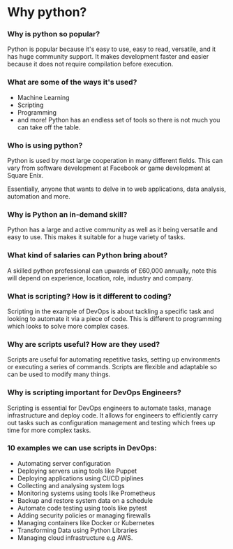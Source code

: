 # Why python?

### Why is python so popular?
Python is popular because it's easy to use, easy to read, versatile, and it has huge community support.
It makes development faster and easier because it does not require compilation before execution. 

### What are some of the ways it's used?
- Machine Learning
- Scripting
- Programming 
- and more!
Python has an endless set of tools so there is not much you can take off the table.

### Who is using python?
Python is used by most large cooperation in many different fields. 
This can vary from software development at Facebook or game development at Square Enix.

Essentially, anyone that wants to delve in to web applications, data analysis, automation and more. 

### Why is Python an in-demand skill?
Python has a large and active community as well as it being versatile and easy to use. This makes it suitable for a huge variety of tasks. 

### What kind of salaries can Python bring about?
A skilled python professional can upwards of £60,000 annually, note this will depend on experience, location, role, industry and company.

### What is scripting? How is it different to coding?
Scripting in the example of DevOps is about tackling a specific task and looking to automate it via a piece of code. 
This is different to programming which looks to solve more complex cases. 

### Why are scripts useful? How are they used?
Scripts are useful for automating repetitive tasks, setting up environments or executing a series of commands. Scripts are flexible and adaptable so can be used to modify many things. 

### Why is scripting important for DevOps Engineers?
Scripting is essential for DevOps engineers to automate tasks, manage infrastructure and deploy code. It allows for engineers to efficiently carry out tasks such as configuration management and testing which frees up time for more complex tasks. 

### 10 examples we can use scripts in DevOps:

- Automating server configuration
- Deploying servers using tools like Puppet
- Deploying applications using CI/CD piplines
- Collecting and analysing system logs
- Monitoring systems using tools like Prometheus
- Backup and restore system data on a schedule
- Automate code testing using tools like pytest
- Adding security policies or managing firewalls
- Managing containers like Docker or Kubernetes
- Transforming Data using Python Libraries
- Managing cloud infrastructure e.g AWS.


